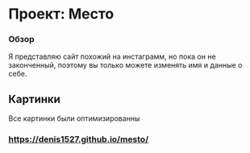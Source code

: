 # Проект: Место

### Обзор

Я представляю сайт похожий на инстаграмм, но пока он не законченный, поэтому вы только можете изменять имя и данные о себе. 
 ## Картинки 
 Все картинки были оптимизированны

### https://denis1527.github.io/mesto/

